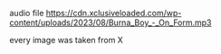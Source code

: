
audio file
https://cdn.xclusiveloaded.com/wp-content/uploads/2023/08/Burna_Boy_-_On_Form.mp3


every image was taken from X